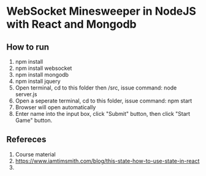 # WebSocket Minesweeper in NodeJS with React and Mongodb

## How to run

1. npm install 
2. npm install websocket
3. npm install mongodb
4. npm install jquery
5. Open terminal, cd to this folder then /src, issue command: node server.js
6. Open a seperate terminal, cd to this folder, issue command: npm start
7. Browser will open automatically
8. Enter name into the input box, click "Submit" button, then click "Start Game" button.

## Refereces
1. Course material
2. https://www.iamtimsmith.com/blog/this-state-how-to-use-state-in-react
3. 

